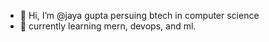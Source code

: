 - 👋 Hi, I’m @jaya gupta persuing btech in computer science
- 👀 currently learning mern, devops, and ml.

<!---
jphysicsx17/jphysicsx17 is a ✨ special ✨ repository because its `README.md` (this file) appears on your GitHub profile.
You can click the Preview link to take a look at your changes.
--->
